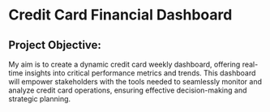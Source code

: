 # Credit Card Financial Dashboard

## Project Objective:

My aim is to create a dynamic credit card weekly dashboard, offering real-time insights into critical performance metrics and trends. This dashboard will empower stakeholders with the tools needed to seamlessly monitor and analyze credit card operations, ensuring effective decision-making and strategic planning.